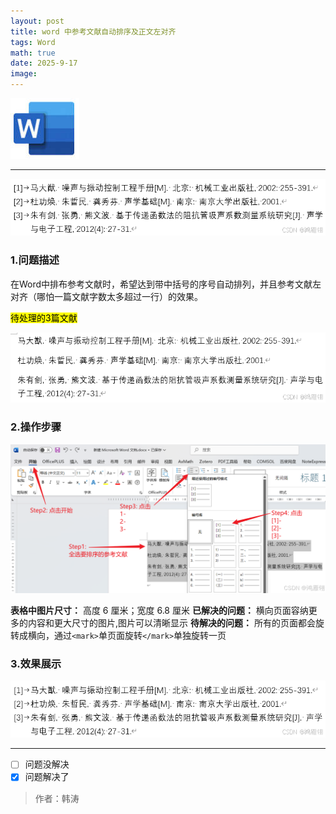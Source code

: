 ```yaml
---
layout: post
title: word 中参考文献自动排序及正文左对齐
tags: Word
math: true
date: 2025-9-17
image:
---
```

![word](https://github.com/ht894419944/ht894419944.github.io/raw/master/_posts/image/2025-9-6-Word/word.jpg)

---

![1](https://github.com/ht894419944/ht894419944.github.io/raw/master/_posts/image/2025-9-17-Word/1.png)

### 1.问题描述
在Word中排布参考文献时，希望达到带中括号的序号自动排列，并且参考文献左对齐（哪怕一篇文献字数太多超过一行）的效果。

<mark>待处理的3篇文献</mark>

![2](https://github.com/ht894419944/ht894419944.github.io/raw/master/_posts/image/2025-9-17-Word/2.png)

### 2.操作步骤

![3](https://github.com/ht894419944/ht894419944.github.io/raw/master/_posts/image/2025-9-17-Word/3.png)

**表格中图片尺寸：** 高度 6 厘米；宽度 6.8 厘米
**已解决的问题：** 横向页面容纳更多的内容和更大尺寸的图片,图片可以清晰显示
**待解决的问题：** 所有的页面都会旋转成横向，通过`<mark>`单页面旋转`</mark>`单独旋转一页

### 3.效果展示

![4](https://github.com/ht894419944/ht894419944.github.io/raw/master/_posts/image/2025-9-17-Word/4.png)

---

- [ ] 问题没解决
- [X] 问题解决了

> 作者：韩涛
